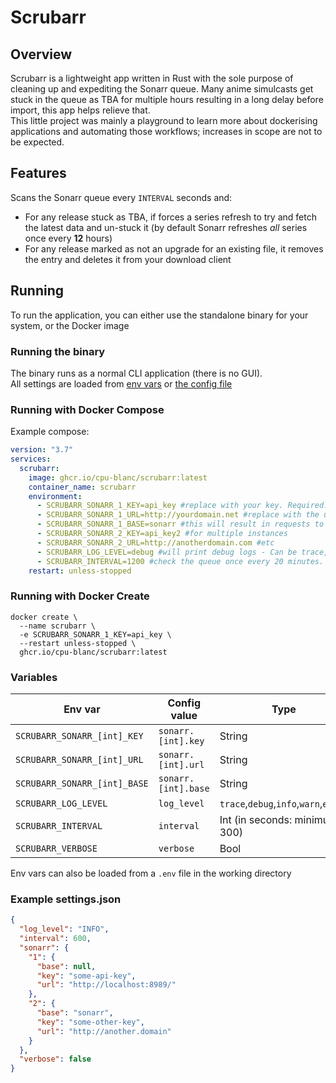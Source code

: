 # Scrubarr

## Overview
Scrubarr is a lightweight app written in Rust with the sole purpose of cleaning up and expediting the Sonarr queue. Many anime simulcasts get stuck
in the queue as TBA for multiple hours resulting in a long delay before import, this app helps relieve that.\
This little project was mainly a playground to learn more about dockerising applications and automating those workflows; increases in scope are not to be expected.

## Features
Scans the Sonarr queue every `INTERVAL` seconds and:
- For any release stuck as TBA, if forces a series refresh to try and fetch the latest data and un-stuck it
  (by default Sonarr refreshes *all* series once every **12** hours)
- For any release marked as not an upgrade for an existing file, it removes the entry and deletes it from your download client

## Running
To run the application, you can either use the standalone binary for your system, or the Docker image

### Running the binary
The binary runs as a normal CLI application (there is no GUI).\
All settings are loaded from [env vars](#variables) or [the config file](#example-settingsjson)


### Running with Docker Compose

Example compose:

```yaml
version: "3.7"
services:
  scrubarr:
    image: ghcr.io/cpu-blanc/scrubarr:latest
    container_name: scrubarr
    environment:
      - SCRUBARR_SONARR_1_KEY=api_key #replace with your key. Required.
      - SCRUBARR_SONARR_1_URL=http://yourdomain.net #replace with the url your Sonarr instance is. Default: http://localhost:8989
      - SCRUBARR_SONARR_1_BASE=sonarr #this will result in requests to http://yourdomain.net/sonarr.
      - SCRUBARR_SONARR_2_KEY=api_key2 #for multiple instances
      - SCRUBARR_SONARR_2_URL=http://anotherdomain.com #etc
      - SCRUBARR_LOG_LEVEL=debug #will print debug logs - Can be trace, debug, info, warn, or error. Default: info 
      - SCRUBARR_INTERVAL=1200 #check the queue once every 20 minutes. Default: 600 (10 minutes)
    restart: unless-stopped

```

### Running with Docker Create
```
docker create \
  --name scrubarr \
  -e SCRUBARR_SONARR_1_KEY=api_key \
  --restart unless-stopped \
  ghcr.io/cpu-blanc/scrubarr:latest
```
### Variables


| Env var                      | Config value        | Type                                  | Default                 |
|------------------------------|---------------------|---------------------------------------|-------------------------|
| `SCRUBARR_SONARR_[int]_KEY`  | `sonarr.[int].key`  | String                                | **Required**            |
| `SCRUBARR_SONARR_[int]_URL`  | `sonarr.[int].url`  | String                                | `http://localhost:8989` |
| `SCRUBARR_SONARR_[int]_BASE` | `sonarr.[int].base` | String                                | null                    |
| `SCRUBARR_LOG_LEVEL`         | `log_level`         | `trace`,`debug`,`info`,`warn`,`error` | `info`                  |
| `SCRUBARR_INTERVAL`          | `interval`          | Int (in seconds: minimum 300)         | `600`                   |
| `SCRUBARR_VERBOSE`           | `verbose`           | Bool                                  | `false`                 |

Env vars can also be loaded from a `.env` file in the working directory

### Example settings.json

```json
{
  "log_level": "INFO",
  "interval": 600,
  "sonarr": {
    "1": {
      "base": null,
      "key": "some-api-key",
      "url": "http://localhost:8989/"
    },
    "2": {
      "base": "sonarr",
      "key": "some-other-key",
      "url": "http://another.domain"
    }
  },
  "verbose": false
}
```